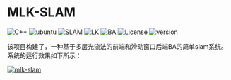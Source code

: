 # MLK-SLAM

![C++](https://img.shields.io/badge/c++-std14-blue)
![ubuntu](https://img.shields.io/badge/platform-ubuntu20.04-orange)
![SLAM](https://img.shields.io/badge/slam-stereo--visual-green)
![LK](https://img.shields.io/badge/opticalFlow-LK-brightgreen)
![BA](https://img.shields.io/badge/BA-SildingWindow-yellowgreen)
![License](https://img.shields.io/badge/license-Apache-blue)
![version](https://img.shields.io/badge/version-v1.0.0-orange)

该项目构建了，一种基于多层光流法的前端和滑动窗口后端BA的简单slam系统。系统的运行效果如下所示：

[![mlk-slam](https://github.com/sunshanlu/mlk-graph-slam/tree/main/doc/imgs/mlk-slam.png)](https://www.youtube.com/watch?v=6GFBdjZPgTg)

